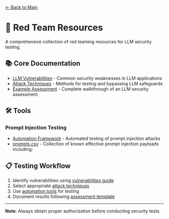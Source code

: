 [← Back to Main](../README.md)

# 🎯 Red Team Resources

A comprehensive collection of red teaming resources for LLM security testing.

## 📚 Core Documentation
- [LLM Vulnerabilities](vulnerabilities.md) - Common security weaknesses in LLM applications
- [Attack Techniques](redteam_techniques.md) - Methods for testing and bypassing LLM safeguards
- [Example Assessment](assessment.md) - Complete walkthrough of an LLM security assessment

## 🛠️ Tools

### Prompt Injection Testing
- [Automation Framework](tools/prompt_injection/automation.md) - Automated testing of prompt injection attacks
- [prompts.csv](tools/prompt_injection/payloads/prompts.csv) - Collection of known effective prompt injection payloads including:

## 📋 Testing Workflow
1. Identify vulnerabilities using [vulnerabilities guide](vulnerabilities.md)
2. Select appropriate [attack techniques](redteam_techniques.md)
3. Use [automation tools](tools/prompt_injection/automation.md) for testing
4. Document results following [assessment template](assessment.md)

---
**Note**: Always obtain proper authorization before conducting security tests.
